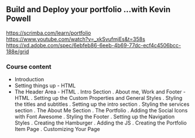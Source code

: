 ## Build and Deploy your portfolio ...with Kevin Powell

https://scrimba.com/learn/portfolio  
https://www.youtube.com/watch?v=_xkSvufmjEs&t=358s  
https://xd.adobe.com/spec/6ebfeb86-6eeb-4b69-77dc-ecf4c4506bcc-188e/grid



### Course content 

- Introduction
- Setting things up - HTML
- The Header Area - HTML
. Intro Section
. About me, Work and Footer - HTML
. Setting up the Custom Properties and General Styles
. Styling the titles and subtitles
. Setting up the intro section
. Styling the services section
. The About Me Section
. The Portfolio
. Adding the Social Icons with Font Awesome
. Styling the Footer
. Setting up the Navigation Styles
. Creating the Hamburger
. Adding the JS
. Creating the Portfolio Item Page
. Customizing Your Page

